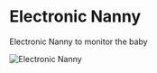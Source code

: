 # Electronic Nanny
Electronic Nanny to monitor the baby

![Electronic Nanny](https://github.com/ENHI-TCC/Electronic-Nanny/blob/master/image.jpg?raw=true)